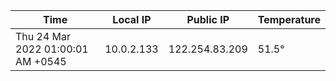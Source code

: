 | Time     | Local IP | Public IP | Temperature |
| ----------- | ----------- | ----------- | ----------- |
| Thu 24 Mar 2022 01:00:01 AM +0545      | 10.0.2.133     | 122.254.83.209  | 51.5° |
